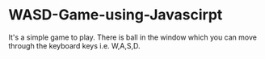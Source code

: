 # WASD-Game-using-Javascirpt
It's a simple game to play. There is ball in the window which you can move through the keyboard keys i.e. W,A,S,D.
